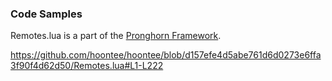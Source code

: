 ### Code Samples

Remotes.lua is a part of the [Pronghorn Framework](https://github.com/Iron-Stag-Games/Pronghorn).

https://github.com/hoontee/hoontee/blob/d157efe4d5abe761d6d0273e6ffa3f90f4d62d50/Remotes.lua#L1-L222
